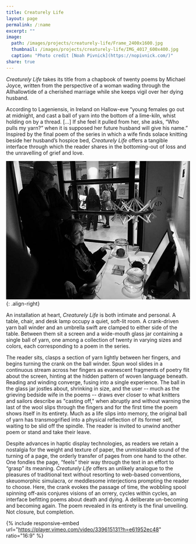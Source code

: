 ```yaml
---
title: Creaturely Life
layout: page
permalink: /:name
excerpt: ""
image:
  path: /images/projects/creaturely-life/Frame_2400x1600.jpg
  thumbnail: /images/projects/creaturely-life/IMG_4017_600x400.jpg
  caption: "Photo credit [Noah Pivnick](https://nopivnick.com/)"
share: true
---
```


_Creaturely Life_ takes its title from a chapbook of twenty poems by Michael Joyce, written from
the perspective of a woman wading through the Allhallowtide of a cherished marriage while
she keeps vigil over her dying husband.

According to Lageniensis, in Ireland on Hallow-eve “young females go out at midnight, and
cast a ball of yarn into the bottom of a lime-kiln, whist holding on by a thread. [...] If she feel it
pulled from her, she asks, “Who pulls my yarn?” when it is supposed her future husband will
give his name.” Inspired by the final poem of the series in which a wife finds solace knitting
beside her husband’s hospice bed, _Creaturely Life_ offers a tangible interface through which
the reader shares in the bottoming-out of loss and the unravelling of grief and love.

![image-title-here](/images/projects/creaturely-life/IMG_4070_600x450.jpg){: .align-right}

An installation at heart, _Creaturely Life_ is both intimate and personal. A table, chair, and desk
lamp occupy a quiet, soft-lit room. A crank-driven yarn ball winder and an umbrella swift are
clamped to either side of the table. Between them sit a screen and a wide-mouth glass jar
containing a single ball of yarn, one among a collection of twenty in varying sizes and colors,
each corresponding to a poem in the series.

The reader sits, clasps a section of yarn lightly between her fingers, and begins turning the
crank on the ball winder. Spun wool slides in a continuous stream across her fingers as
evanescent fragments of poetry flit about the screen, hinting at the hidden pattern of woven
language beneath. Reading and winding converge, fusing into a single experience. The ball in
the glass jar jostles about, shrinking in size, and the user -- much as the grieving bedside wife
in the poems -- draws ever closer to what knitters and sailors describe as "casting off," when
abruptly and without warning the last of the wool slips through the fingers and for the first
time the poem shows itself in its entirety. Much as a life slips into memory, the original ball of
yarn has transmogrified into a physical reflection of its former self, waiting to be slid off the
spindle. The reader is invited to unwind another poem or stand and take their leave.

Despite advances in haptic display technologies, as readers we retain a nostalgia for the
weight and texture of paper, the unmistakable sound of the turning of a page, the orderly
transfer of pages from one hand to the other. One fondles the page, “feels” their way through
the text in an effort to “grasp” its meaning. _Creaturely Life_ offers an unlikely analogue to the
pleasures of traditional text without resorting to web-based conventions, skeuomorphic
simulacra, or meddlesome interjections prompting the reader to choose. Here, the crank
evokes the passage of time, the wobbling spool spinning off-axis conjures visions of an orrery,
cycles within cycles, an interface befitting poems about death and dying. A deliberate
un-becoming and becoming again. The poem revealed in its entirety is the final unveiling. Not
closure, but completion.

{% include responsive-embed url="https://player.vimeo.com/video/339615131?h=e61952ec48" ratio="16:9" %}